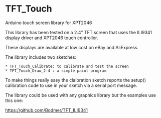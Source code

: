 # TFT_Touch
Arduino touch screen library for XPT2046

This library has been tested on a 2.4" TFT screen that uses
the ILI9341 display driver and XPT2046 touch controller.

These displays are available at low cost on eBay and AliExpress.

The library includes two sketches:

    * TFT_Touch_Calibrate: to calibrate and test the screen
    * TFT_Touch_Draw_2-4 : a simple paint program

To make things really easy the claibration sketch reports the setup()
calibration code to use in your sketch via a serial port message.

The library could be used with any graphics library but the examples
use this one:

https://github.com/Bodmer/TFT_ILI9341


